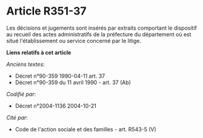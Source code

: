 # Article R351-37

Les décisions et jugements sont insérés par extraits comportant le dispositif au recueil des actes administratifs de la
préfecture du département où est situé l'établissement ou service concerné par le litige.

**Liens relatifs à cet article**

_Anciens textes_:

  - Décret n°90-359 1990-04-11 art. 37
  - Décret n°90-359 du 11 avril 1990 - art. 37 (Ab)

_Codifié par_:

  - Décret n°2004-1136 2004-10-21

_Cité par_:

  - Code de l'action sociale et des familles - art. R543-5 (V)
